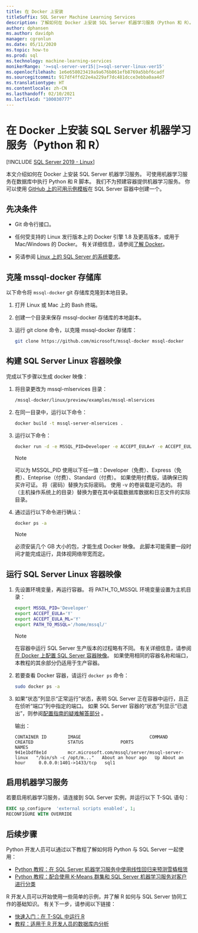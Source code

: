 ```yaml
---
title: 在 Docker 上安装
titleSuffix: SQL Server Machine Learning Services
description: 了解如何在 Docker 上安装 SQL Server 机器学习服务（Python 和 R）。
author: dphansen
ms.author: davidph
manager: cgronlun
ms.date: 05/11/2020
ms.topic: how-to
ms.prod: sql
ms.technology: machine-learning-services
monikerRange: '>=sql-server-ver15||>=sql-server-linux-ver15'
ms.openlocfilehash: 1e6e658023419a9a676b861efb8769a5bbf6cadf
ms.sourcegitcommit: 917df4ffd22e4a229af7dc481dcce3ebba0aa4d7
ms.translationtype: HT
ms.contentlocale: zh-CN
ms.lasthandoff: 02/10/2021
ms.locfileid: "100030777"
---
```

# <a name="install-sql-server-machine-learning-services-python-and-r-on-docker"></a>在 Docker 上安装 SQL Server 机器学习服务（Python 和 R）

[!INCLUDE [SQL Server 2019 - Linux](../includes/applies-to-version/sqlserver2019-linux.md)]

本文介绍如何在 Docker 上安装 SQL Server 机器学习服务。 可使用机器学习服务在数据库中执行 Python 和 R 脚本。 我们不为预建容器提供机器学习服务。 你可以使用 [GitHub 上的可用示例模板](https://github.com/Microsoft/mssql-docker/tree/master/linux/preview/examples/mssql-mlservices)在 SQL Server 容器中创建一个。

## <a name="prerequisites"></a>先决条件

- Git 命令行接口。

- 任何受支持的 Linux 发行版本上的 Docker 引擎 1.8 及更高版本，或用于 Mac/Windows 的 Docker。 有关详细信息，请参阅[了解 Docker](https://docs.docker.com/get-docker/)。

- 另请参阅 [Linux 上的 SQL Server 的系统要求](sql-server-linux-setup.md#system)。

## <a name="clone-the-mssql-docker-repository"></a>克隆 mssql-docker 存储库

以下命令将 `mssql-docker` git 存储库克隆到本地目录。

1. 打开 Linux 或 Mac 上的 Bash 终端。

2. 创建一个目录来保存 mssql-docker 存储库的本地副本。

3. 运行 git clone 命令，以克隆 mssql-docker 存储库：

    ```bash
    git clone https://github.com/microsoft/mssql-docker mssql-docker
    ```

## <a name="build-a-sql-server-linux-container-image"></a>构建 SQL Server Linux 容器映像

完成以下步骤以生成 docker 映像：

1. 将目录更改为 mssql-mlservices 目录：
    
    ```bash
    /mssql-docker/linux/preview/examples/mssql-mlservices
    ```

2. 在同一目录中，运行以下命令：

    ```bash
    docker build -t mssql-server-mlservices .
    ```

3. 运行以下命令：

    ```bash
    docker run -d -e MSSQL_PID=Developer -e ACCEPT_EULA=Y -e ACCEPT_EULA_ML=Y -e MSSQL_SA_PASSWORD=<password> -v <directory on the host OS>:/var/opt/mssql -p 1433:1433 mssql-server-mlservices
    ```
  
    > [!NOTE]
    > 可以为 MSSQL_PID 使用以下任一值：Developer（免费）、Express（免费）、Enteprise（付费）、Standard（付费）。 如果使用付费版，请确保已购买许可证。 将（密码）替换为实际密码。 使用 -v 的卷装载是可选的。 将（主机操作系统上的目录）替换为要在其中装载数据库数据和日志文件的实际目录。
    

4. 通过运行以下命令进行确认：

    ```bash
    docker ps -a
    ```

   > [!NOTE]
   > 必须安装几个 GB 大小的包，才能生成 Docker 映像。 此脚本可能需要一段时间才能完成运行，具体视网络带宽而定。

## <a name="run-the-sql-server-linux-container-image"></a>运行 SQL Server Linux 容器映像

1. 先设置环境变量，再运行容器。 将 PATH_TO_MSSQL 环境变量设置为主机目录：

   ```bash
   export MSSQL_PID='Developer'
   export ACCEPT_EULA='Y'
   export ACCEPT_EULA_ML='Y'
   export PATH_TO_MSSQL='/home/mssql/'
   ```
  
   > [!NOTE]
   > 在容器中运行 SQL Server 生产版本的过程略有不同。 有关详细信息，请参阅 [在 Docker 上配置 SQL Server 容器映像](./sql-server-linux-docker-container-deployment.md)。 如果使用相同的容器名称和端口，本教程的其余部分仍适用于生产容器。

2. 若要查看 Docker 容器，请运行 `docker ps` 命令：

   ```bash
   sudo docker ps -a
   ```

3. 如果“状态”列显示“正常运行”状态，表明 SQL Server 正在容器中运行，且正在侦听“端口”列中指定的端口。 如果 SQL Server 容器的“状态”列显示“已退出”，则参阅[配置指南的疑难解答部分](./sql-server-linux-docker-container-troubleshooting.md) 。

 
    输出：

    ```
    CONTAINER ID        IMAGE                          COMMAND                  CREATED             STATUS              PORTS                    NAMES
    941e1bdf8e1d        mcr.microsoft.com/mssql/server/mssql-server-linux   "/bin/sh -c /opt/m..."   About an hour ago   Up About an hour     0.0.0.0:1401->1433/tcp   sql1
    ```

## <a name="enable-machine-learning-services"></a>启用机器学习服务

若要启用机器学习服务，请连接到 SQL Server 实例，并运行以下 T-SQL 语句：

```sql
EXEC sp_configure  'external scripts enabled', 1;
RECONFIGURE WITH OVERRIDE
```

## <a name="next-steps"></a>后续步骤

Python 开发人员可以通过以下教程了解如何将 Python 与 SQL Server 一起使用：

+ [Python 教程：在 SQL Server 机器学习服务中使用线性回归来预测雪橇租赁](../machine-learning/tutorials/python-ski-rental-linear-regression-deploy-model.md)
+ [Python 教程：配合使用 K-Means 群集和 SQL Server 机器学习服务对客户进行分类](../machine-learning/tutorials/python-clustering-model.md)

R 开发人员可以开始使用一些简单的示例，并了解 R 如何与 SQL Server 协同工作的基础知识。 有关下一步，请参阅以下链接：

+ [快速入门：在 T-SQL 中运行 R](../machine-learning/tutorials/quickstart-r-create-script.md)
+ [教程：适用于 R 开发人员的数据库内分析](../machine-learning/tutorials/r-taxi-classification-introduction.md)